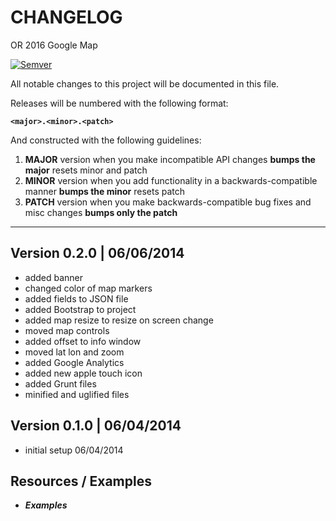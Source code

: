 # CHANGELOG #
OR 2016 Google Map

[![Semver](http://img.shields.io/SemVer/2.0.0.png)](http://semver.org/spec/v2.0.0.html)

All notable changes to this project will be documented in this file.

Releases will be numbered with the following format:

**`<major>.<minor>.<patch>`**

And constructed with the following guidelines:

1. **MAJOR** version when you make incompatible API changes **bumps the major** resets minor and patch
2. **MINOR** version when you add functionality in a backwards-compatible manner **bumps the minor** resets patch
3. **PATCH** version when you make backwards-compatible bug fixes and misc changes **bumps only the patch**

******************************************************************************************************

## Version 0.2.0 | 06/06/2014

* added banner
* changed color of map markers
* added fields to JSON file
* added Bootstrap to project
* added map resize to resize on screen change
* moved map controls
* added offset to info window
* moved lat lon and zoom
* added Google Analytics
* added new apple touch icon
* added Grunt files
* minified and uglified files

## Version 0.1.0 | 06/04/2014

* initial setup 06/04/2014

## Resources / Examples

- ***Examples***